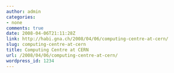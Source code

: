 ```yaml
---
author: admin
categories:
- none
comments: true
date: 2008-04-06T21:11:28Z
link: http://habi.gna.ch/2008/04/06/computing-centre-at-cern/
slug: computing-centre-at-cern
title: Computing Centre at CERN
url: /2008/04/06/computing-centre-at-cern/
wordpress_id: 1234
---
```


